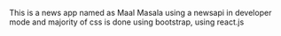This is a news app named as Maal Masala using a newsapi in developer mode and majority of css is done using bootstrap, using react.js

